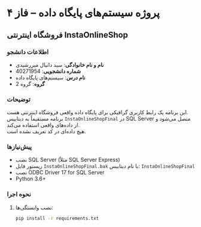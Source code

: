 # پروژه سیستم‌های پایگاه داده – فاز ۴  
## فروشگاه اینترنتی InstaOnlineShop

### اطلاعات دانشجو
- **نام و نام خانوادگی**: سید دانیال میررشیدی  
- **شماره دانشجویی**: 40271954  
- **نام درس**: سیستم‌های پایگاه داده  
- **گروه**: گروه 2  

### توضیحات
این برنامه یک رابط کاربری گرافیکی برای پایگاه داده واقعی فروشگاه اینترنتی هست.  
برنامه مستقیماً به دیتابیس `InstaOnlineShopFinal` در SQL Server متصل می‌شود و از داده‌های واقعی استفاده می‌کند.  
هیچ داده‌ای در کد تعریف نشده است.

### پیش‌نیازها
- نصب SQL Server (مثلاً SQL Server Express)
- ریستور فایل `InstaOnlineShopFinal.bak` با نام دیتابیس: `InstaOnlineShopFinal`
- نصب ODBC Driver 17 for SQL Server
- Python 3.6+

### نحوه اجرا
1. نصب وابستگی‌ها:
   ```bash
   pip install -r requirements.txt
